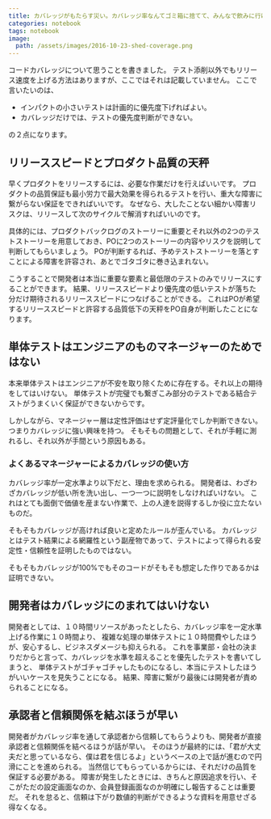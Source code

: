 ```yaml
---
title: カバレッジがもたらす災い。カバレッジ率なんてゴミ箱に捨てて、みんなで飲みに行け。
categories: notebook
tags: notebook
image:
  path: /assets/images/2016-10-23-shed-coverage.png
---
```

コードカバレッジについて思うことを書きました。
テスト添削以外でもリリース速度を上げる方法はありますが、ここではそれは記載していません。
ここで言いたいのは、

- インパクトの小さいテストは計画的に優先度下げればよい。
- カバレッジだけでは、テストの優先度判断ができない。

の２点になります。

## リリーススピードとプロダクト品質の天秤

早くプロダクトをリリースするには、必要な作業だけを行えばいいです。
プロダクトの品質保証も最小労力で最大効果を得られるテストを行い、重大な障害に繋がらない保証をできればいいです。
なぜなら、大したことない細かい障害リスクは、リリースして次のサイクルで解消すればいいのです。

具体的には、プロダクトバックログのストーリーに重要とそれ以外の2つのテストストーリーを用意しておき、POに2つのストーリーの内容やリスクを説明して判断してもらいましょう。
POが判断するれば、予めテストストーリーを落とすことによる障害を許容され、あとでゴタゴタに巻き込まれない。

こうすることで開発者は本当に重要な要素と最低限のテストのみでリリースにすることができます。
結果、リリーススピードより優先度の低いテストが落ちた分だけ期待されるリリーススピードにつなげることができる。
これはPOが希望するリリーススピードと許容する品質低下の天秤をPO自身が判断したことになります。

## 単体テストはエンジニアのものマネージャーのためではない

本来単体テストはエンジニアが不安を取り除くために存在する。それ以上の期待をしてはいけない。
単体テストが完璧でも繋ぎこみ部分のテストである結合テストがうまくいく保証ができないからです。

しかしながら、マネージャー層は定性評価はせず定評量化でしか判断できない。つまりカバレッジに強い興味を持つ。
そもそもの問題として、それが手軽に測れるし、それ以外が手間という原因もある。

### よくあるマネージャーによるカバレッジの使い方

カバレッジ率が一定水準より以下だと、理由を求められる。
開発者は、わざわざカバレッジが低い所を洗い出し、一つ一つに説明をしなければいけない。
これはとても面倒で価値を産まない作業で、上の人達を説得するしか役に立たないものだ。

そもそもカバレッジが高ければ良いと定めたルールが歪んでいる。
カバレッジとはテスト結果による網羅性という副産物であって、テストによって得られる安定性・信頼性を証明したものではない。

そもそもカバレッジが100%でもそのコードがそもそも想定した作りであるかは証明できない。

## 開発者はカバレッジにのまれてはいけない

開発者としては、１０時間リソースがあったとしたら、カバレッジ率を一定水準上げる作業に１０時間より、 複雑な処理の単体テストに１０時間費やしたほうが、安心するし、ビジネスダメージも抑えられる。
これを事業部・会社の決まりだからと言って、カバレッジを水準を超えることを優先したテストを書いてしまうと、 単体テストがゴチャゴチャしたものになるし、本当にテストしたほうがいいケースを見失うことになる。
結果、障害に繋がり最後には開発者が責められることになる。

## 承認者と信頼関係を結ぶほうが早い

開発者がカバレッジ率を通して承認者から信頼してもらうよりも、開発者が直接承認者と信頼関係を結べるほうが話が早い。
そのほうが最終的には、「君が大丈夫だと思っているなら、僕は君を信じるよ」というベースの上で話が進むので円滑にことを進められる。
当然信じてもらっているからには、それだけの品質を保証する必要がある。
障害が発生したときには、きちんと原因追求を行い、そこがただの設定画面なのか、会員登録画面なのか明確にし報告することは重要だ。
それを怠ると、信頼は下がり数値的判断ができるような資料を用意せざる得なくなる。
